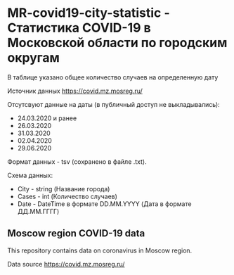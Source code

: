 # MR-covid19-city-statistic - Статистика COVID-19 в Московской области по городским округам

В таблице указано общее количество случаев на определенную дату

Источник данных https://covid.mz.mosreg.ru/ 

Отсутсвуют данные на даты (в публичный доступ не выкладывались):
- 24.03.2020 и ранее
- 26.03.2020
- 31.03.2020
- 02.04.2020
- 29.06.2020

Формат данных - tsv (сохранено в файле .txt).

Схема данных:
- City - string (Название города)
- Cases - int (Количество случаев)
- Date - DateTime в формате DD.MM.YYYY (Дата в формате ДД.ММ.ГГГГ)

## Moscow region COVID-19 data

This repository contains data on coronavirus in Moscow region.

Data source https://covid.mz.mosreg.ru/ 